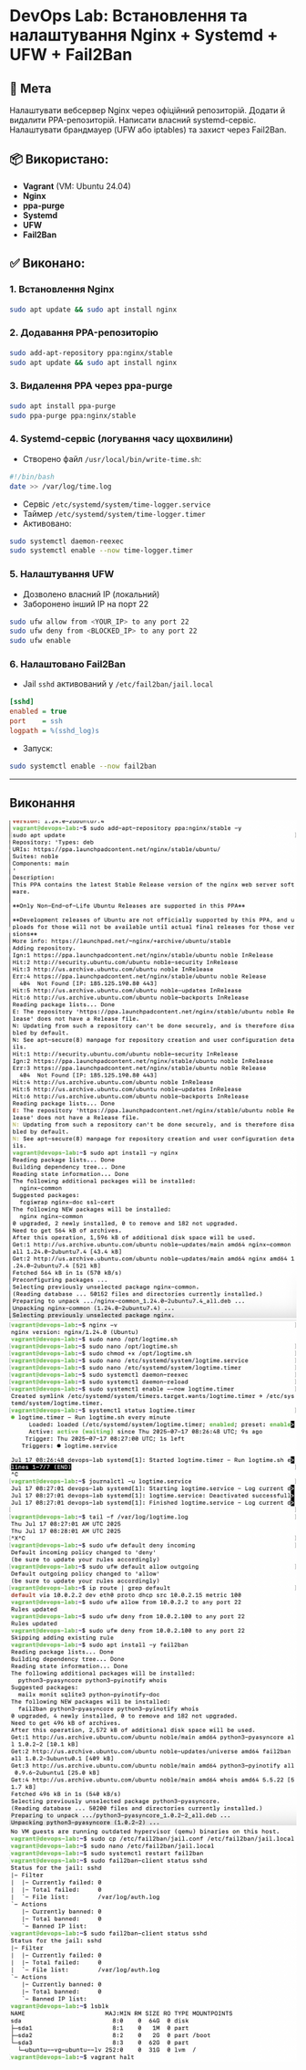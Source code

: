 # DevOps Lab: Встановлення та налаштування Nginx + Systemd + UFW + Fail2Ban

## 🧩 Мета

Налаштувати вебсервер Nginx через офіційний репозиторій. Додати й видалити PPA-репозиторій. Написати власний systemd-сервіс. Налаштувати брандмауер (UFW або iptables) та захист через Fail2Ban.

## 📦 Використано:

* **Vagrant** (VM: Ubuntu 24.04)
* **Nginx**
* **ppa-purge**
* **Systemd**
* **UFW**
* **Fail2Ban**

## ✅ Виконано:

### 1. Встановлення Nginx

```bash
sudo apt update && sudo apt install nginx
```

### 2. Додавання PPA-репозиторію

```bash
sudo add-apt-repository ppa:nginx/stable
sudo apt update && sudo apt install nginx
```

### 3. Видалення PPA через ppa-purge

```bash
sudo apt install ppa-purge
sudo ppa-purge ppa:nginx/stable
```

### 4. Systemd-сервіс (логування часу щохвилини)

* Створено файл `/usr/local/bin/write-time.sh`:

```bash
#!/bin/bash
date >> /var/log/time.log
```

* Сервіс `/etc/systemd/system/time-logger.service`
* Таймер `/etc/systemd/system/time-logger.timer`
* Активовано:

```bash
sudo systemctl daemon-reexec
sudo systemctl enable --now time-logger.timer
```

### 5. Налаштування UFW

* Дозволено власний IP (локальний)
* Заборонено інший IP на порт 22

```bash
sudo ufw allow from <YOUR_IP> to any port 22
sudo ufw deny from <BLOCKED_IP> to any port 22
sudo ufw enable
```

### 6. Налаштовано Fail2Ban

* Jail `sshd` активований у `/etc/fail2ban/jail.local`

```ini
[sshd]
enabled = true
port    = ssh
logpath = %(sshd_log)s
```

* Запуск:

```bash
sudo systemctl enable --now fail2ban
```

---

## Виконання

![1](1.jpg)
![2](2.jpg)
![3](3.jpg)